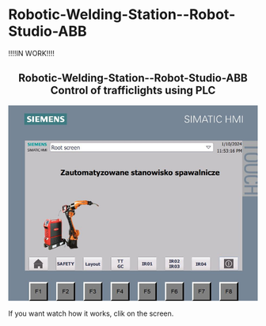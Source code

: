 # Robotic-Welding-Station--Robot-Studio-ABB

!!!!IN WORK!!!!

 <h2 align="center">Robotic-Welding-Station--Robot-Studio-ABB
   Control of trafficlights using PLC
</h2>

[![video](weld.jpg)](https://youtu.be/jD6uleJG8VA)

If you want watch how it works, clik on the screen.
